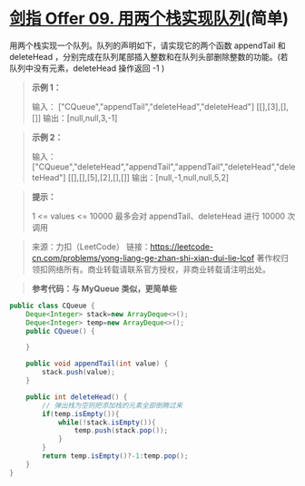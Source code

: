 # [剑指 Offer 09. 用两个栈实现队列](https://leetcode-cn.com/problems/yong-liang-ge-zhan-shi-xian-dui-lie-lcof/)(简单)

用两个栈实现一个队列。队列的声明如下，请实现它的两个函数 appendTail 和 deleteHead ，分别完成在队列尾部插入整数和在队列头部删除整数的功能。(若队列中没有元素，deleteHead 操作返回 -1 )

> **示例 1：**
>
> 输入：
> ["CQueue","appendTail","deleteHead","deleteHead"]
> [[],[3],[],[]]
> 输出：[null,null,3,-1]

> **示例 2：**
>
> 输入：
> ["CQueue","deleteHead","appendTail","appendTail","deleteHead","deleteHead"]
> [[],[],[5],[2],[],[]]
> 输出：[null,-1,null,null,5,2]

> **提示：**
>
> 1 <= values <= 10000
> 最多会对 appendTail、deleteHead 进行 10000 次调用



> 来源：力扣（LeetCode）
> 链接：https://leetcode-cn.com/problems/yong-liang-ge-zhan-shi-xian-dui-lie-lcof
> 著作权归领扣网络所有。商业转载请联系官方授权，非商业转载请注明出处。

> **参考代码：与 MyQueue 类似，更简单些**

```java
public class CQueue {
    Deque<Integer> stack=new ArrayDeque<>();
    Deque<Integer> temp=new ArrayDeque<>();
    public CQueue() {

    }

    public void appendTail(int value) {
        stack.push(value);
    }

    public int deleteHead() {
        // 弹出栈为空则把添加栈的元素全部倒腾过来
        if(temp.isEmpty()){
            while(!stack.isEmpty()){
                temp.push(stack.pop());
            }
        }
        return temp.isEmpty()?-1:temp.pop();
    }
}
```

